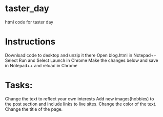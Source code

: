 # taster_day
html code for taster day
# Instructions
Download code to desktop and unzip it there
Open blog.html in Notepad++
Select Run and Select Launch in Chrome
Make the changes below and save in Notepad++ and reload in Chrome

# Tasks:
Change the text to reflect your own interests
Add new images(hobbies) to the post section and include links to live sites.
Change the color of the text.
Change the title of the page.
